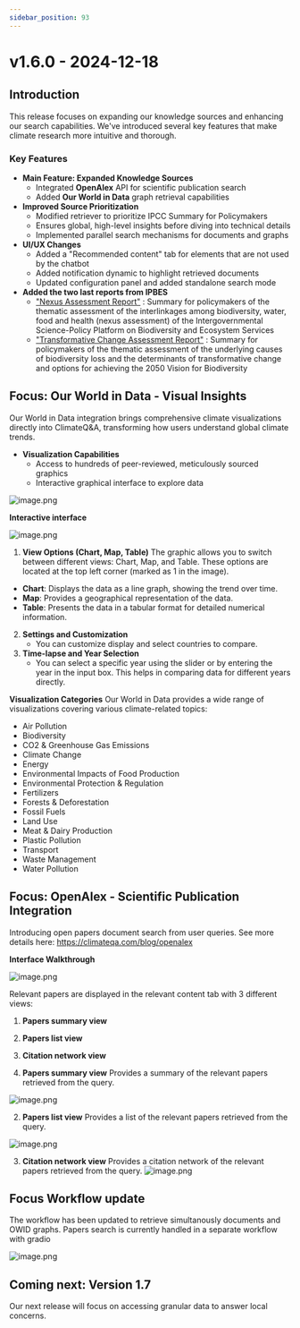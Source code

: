 ```yaml
---
sidebar_position: 93
---
```


# v1.6.0 - 2024-12-18


## Introduction

This release focuses on expanding our knowledge sources and enhancing our search capabilities. 
We've introduced several key features that make climate research more intuitive and thorough.

### Key Features
- **Main Feature: Expanded Knowledge Sources**
    - Integrated **OpenAlex** API for scientific publication search
    - Added **Our World in Data** graph retrieval capabilities
- **Improved Source Prioritization**
    - Modified retriever to prioritize IPCC Summary for Policymakers
    - Ensures global, high-level insights before diving into technical details
    - Implemented parallel search mechanisms for documents and graphs
- **UI/UX Changes**
    - Added a "Recommended content" tab for elements that are not used by the chatbot
    - Added notification dynamic to highlight retrieved documents
    - Updated configuration panel and added standalone search mode
- **Added the two last reports from IPBES**
    - ["Nexus Assessment Report"](https://ipbes.canto.de/pdfviewer/viewer/viewer.html?v=IPBES11Media&portalType=v%2FIPBES11Media&column=document&id=cj0uc5396d1ed5418tsuic2r45&suffix=pdf&print=1) : Summary for policymakers of the thematic assessment of the interlinkages
among biodiversity, water, food and health (nexus assessment) of the
Intergovernmental Science-Policy Platform on Biodiversity and Ecosystem
Services 
    - ["Transformative Change Assessment Report"](https://ipbes.canto.de/pdfviewer/viewer/viewer.html?v=IPBES11Media&portalType=v%2FIPBES11Media&column=document&id=b60nsr7j1h44bb2o9ivm68dt4i&suffix=pdf&print=1) : Summary for policymakers of the thematic assessment of the underlying causes
of biodiversity loss and the determinants of transformative change and options
for achieving the 2050 Vision for Biodiversity

## Focus: Our World in Data - Visual Insights

Our World in Data integration brings comprehensive climate visualizations directly into ClimateQ&A, transforming how users understand global climate trends.
 
- **Visualization Capabilities**
    - Access to hundreds of peer-reviewed, meticulously sourced graphics
    - Interactive graphical interface to explore data

![image.png](image_1_owid.png)

**Interactive interface**

![image.png](image_2_owid.png)

1. **View Options (Chart, Map, Table)** 
The graphic allows you to switch between different views: Chart, Map, and Table. These options are located at the top left corner (marked as 1 in the image).

- **Chart**: Displays the data as a line graph, showing the trend over time.
- **Map**: Provides a geographical representation of the data.
- **Table**: Presents the data in a tabular format for detailed numerical information.

2. **Settings and Customization**
    - You can customize display and select countries to compare.
3. **Time-lapse and Year Selection**
    - You can select a specific year using the slider or by entering the year in the input box. This helps in comparing data for different years directly.

**Visualization Categories**
Our World in Data provides a wide range of visualizations covering various climate-related topics:
- Air Pollution
- Biodiversity
- CO2 & Greenhouse Gas Emissions
- Climate Change
- Energy
- Environmental Impacts of Food Production
- Environmental Protection & Regulation
- Fertilizers
- Forests & Deforestation
- Fossil Fuels
- Land Use
- Meat & Dairy Production
- Plastic Pollution
- Transport
- Waste Management
- Water Pollution


## Focus: OpenAlex - Scientific Publication Integration

Introducing open papers document search from user queries. See more details here: https://climateqa.com/blog/openalex

**Interface Walkthrough**

![image.png](image_papers_1.png)

Relevant papers are displayed in the relevant content tab with 3 different views:
1. **Papers summary view**
2. **Papers list view**
3. **Citation network view**

1. **Papers summary view**
Provides a summary of the relevant papers retrieved from the query.

![image.png](image_papers_3.png)

2. **Papers list view**
Provides a list of the relevant papers retrieved from the query.

![image.png](image_papers_4.png)

3. **Citation network view**
Provides a citation network of the relevant papers retrieved from the query.
![image.png](image_papers_5.png)

## Focus Workflow update 

The workflow has been updated to retrieve simultanously documents and OWID graphs.
Papers search is currently handled in a separate workflow with gradio

![image.png](image_1_workflow.png)

## Coming next: Version 1.7

Our next release will focus on accessing granular data to answer local concerns.
